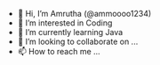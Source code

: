 - 👋 Hi, I’m Amrutha (@ammoooo1234)
- 👀 I’m interested in Coding
- 🌱 I’m currently learning Java
- 💞️ I’m looking to collaborate on ...
- 📫 How to reach me ...

<!---
ammoooo1234/ammoooo1234 is a ✨ special ✨ repository because its `README.md` (this file) appears on your GitHub profile.
You can click the Preview link to take a look at your changes.
--->
